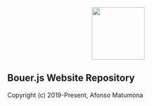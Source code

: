 <p align="center"><a href="https://bouerjs.github.io" target="_blank" rel="noopener noreferrer"><img height="120px" src="https://afonsomatelias.github.io/assets/bouer/img/long.png" /></a></p>

## Bouer.js Website Repository

Copyright (c) 2019-Present, Afonso Matumona